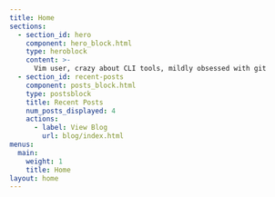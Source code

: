 ```yaml
---
title: Home
sections:
  - section_id: hero
    component: hero_block.html
    type: heroblock
    content: >-
      Vim user, crazy about CLI tools, mildly obsessed with git
  - section_id: recent-posts
    component: posts_block.html
    type: postsblock
    title: Recent Posts
    num_posts_displayed: 4
    actions:
      - label: View Blog
        url: blog/index.html
menus:
  main:
    weight: 1
    title: Home
layout: home
---
```

